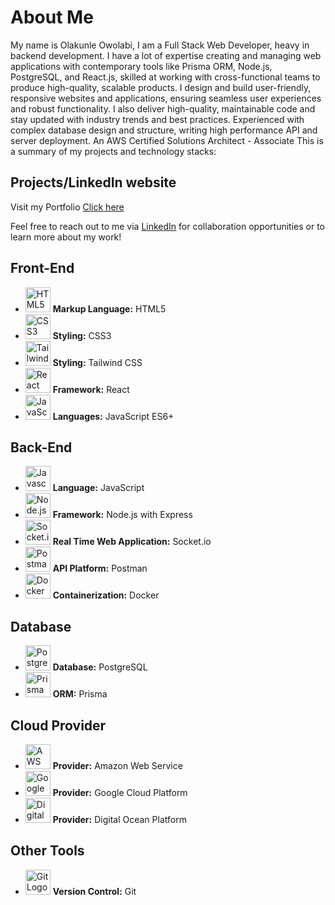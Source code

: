 
# About Me

My name is Olakunle Owolabi, I am a Full Stack Web Developer, heavy in backend development. I have a lot of expertise creating and managing web applications with contemporary tools like Prisma ORM, Node.js, PostgreSQL, and React.js, skilled at working with cross-functional teams to produce high-quality, scalable products. I design and build user-friendly, responsive websites and applications, ensuring seamless user experiences and robust functionality. I also deliver high-quality, maintainable code and stay updated with industry trends and best practices. Experienced with complex database design and structure, writing high performance API and server deployment. An AWS Certified Solutions Architect - Associate  This is a summary of my projects and technology stacks:

## Projects/LinkedIn website

Visit my Portfolio [Click here](https://www.olakunlesimeon.online/)

Feel free to reach out to me via [LinkedIn](https://www.linkedin.com/in/olakunle-owolabi-64630995) for collaboration opportunities or to learn more about my work!

## Front-End

- <img src="https://upload.wikimedia.org/wikipedia/commons/3/38/HTML5_Badge.svg" alt="HTML5 Logo" width="40" height="40"> **Markup Language:** HTML5
- <img src="https://upload.wikimedia.org/wikipedia/commons/d/d5/CSS3_logo_and_wordmark.svg" alt="CSS3 Logo" width="40" height="40"> **Styling:** CSS3
- <img src="https://picperf.io/https://laravelnews.s3.amazonaws.com/images/tailwindcss-1633184775.jpg" alt="Tailwind CSS Logo" width="40" height="40"> **Styling:** Tailwind CSS
- <img src="https://upload.wikimedia.org/wikipedia/commons/a/a7/React-icon.svg" alt="React Logo" width="40" height="40"> **Framework:** React
- <img src="https://upload.wikimedia.org/wikipedia/commons/6/6a/JavaScript-logo.png" alt="JavaScript Logo" width="40" height="40"> **Languages:** JavaScript ES6+

## Back-End

- <img src="https://upload.wikimedia.org/wikipedia/commons/6/6a/JavaScript-logo.png" alt="Javascript Logo" width="40" height="40"> **Language:** JavaScript
- <img src="https://upload.wikimedia.org/wikipedia/commons/d/d9/Node.js_logo.svg" alt="Node.js Logo" width="40" height="40"> **Framework:** Node.js with Express
- <img src="https://upload.wikimedia.org/wikipedia/commons/9/96/Socket-io.svg" alt="Socket.io Logo" width="40" height="40"> **Real Time Web Application:** Socket.io
- <img src="https://upload.wikimedia.org/wikipedia/commons/c/c2/Postman_%28software%29.png" alt="Postman Logo" width="40" height="40"> **API Platform:** Postman
- <img src="https://upload.wikimedia.org/wikipedia/commons/4/4e/Docker_%28container_engine%29_logo.svg" alt="Docker Logo" width="40" height="40"> **Containerization:** Docker

## Database

- <img src="https://upload.wikimedia.org/wikipedia/commons/2/29/Postgresql_elephant.svg" alt="PostgreSQL Logo" width="40" height="40"> **Database:** PostgreSQL
- <img src="https://cdn.worldvectorlogo.com/logos/prisma-2.svg" alt="Prisma Logo" width="40" height="40"> **ORM:** Prisma

## Cloud Provider

- <img src="https://upload.wikimedia.org/wikipedia/commons/9/93/Amazon_Web_Services_Logo.svg" alt="AWS Logo" width="40" height="40"> **Provider:** Amazon Web Service
- <img src="https://cloud.google.com/images/social-icon-google-cloud-1200-630.png" alt="Google Cloud Logo" width="40" height="40"> **Provider:** Google Cloud Platform
- <img src="https://upload.wikimedia.org/wikipedia/commons/f/ff/DigitalOcean_logo.svg" alt="Digital Ocean Logo" width="40" height="40"> **Provider:** Digital Ocean Platform

## Other Tools

- <img src="https://upload.wikimedia.org/wikipedia/commons/e/e0/Git-logo.svg" alt="Git Logo" width="40" height="40"> **Version Control:** Git
